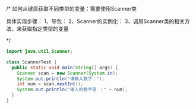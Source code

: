 /*
如何从键盘获取不同类型的变量：需要使用Scanner类

具体实现步骤：
1、导包：
2、Scanner的实例化：
3、调用Scanner类的相关方法，来获取指定类型的变量

*/

```java
import java.util.Scanner;

class ScannerTest {
  public static void main(String[] args) {
    Scanner scan = new Scanner(System.in);
    System.out.println("请输入数字：");
    int num = scan.nextInt();
    System.out.println("输入的数字是 ：" + num);
  }
}
```


